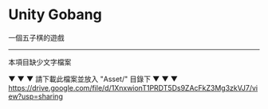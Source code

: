 # Unity Gobang

一個五子棋的遊戲

<hr>

本項目缺少文字檔案

▼ ▼ ▼ 請下載此檔案並放入 "Asset/" 目錄下 ▼ ▼ ▼   
https://drive.google.com/file/d/1XnxwionT1PRDT5Ds9ZAcFkZ3Mg3zkVJ7/view?usp=sharing
